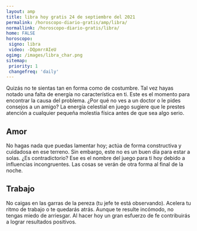 ```yaml
---
layout: amp
title: libra hoy gratis 24 de septiembre del 2021 
permalink: /horoscopo-diario-gratis/amp/libra/
normallink: /horoscopo-diario-gratis/libra/
home: FALSE
horoscopo:
 signo: libra
 video: -DQpmrrAIeU
ogimg: /images/libra_char.png
sitemap:
 priority: 1
 changefreq: 'daily'
---
```



Quizás no te sientas tan en forma como de costumbre. Tal vez hayas notado una falta de energía no característica en ti. Este es el momento para encontrar la causa del problema. ¿Por qué no ves a un doctor o le pides consejos a un amigo? La energía celestial en juego sugiere que le prestes atención a cualquier pequeña molestia física antes de que sea algo serio.

## Amor

No hagas nada que puedas lamentar hoy; actúa de forma constructiva y cuidadosa en ese terreno. Sin embargo, este no es un buen día para estar a solas. ¿Es contradictorio? Ese es el nombre del juego para ti hoy debido a influencias incongruentes. Las cosas se verán de otra forma al final de la noche.

## Trabajo

No caigas en las garras de la pereza (tu jefe te está observando). Acelera tu ritmo de trabajo o te quedarás atrás. Aunque te resulte incómodo, no tengas miedo de arriesgar. Al hacer hoy un gran esfuerzo de fe contribuirás a lograr resultados positivos.